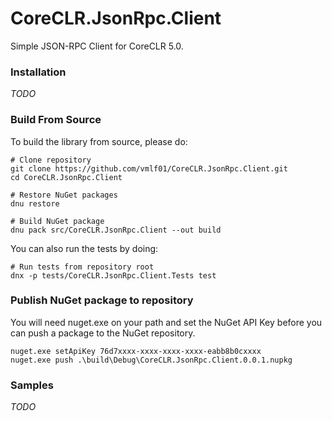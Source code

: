 # CoreCLR.JsonRpc.Client

Simple JSON-RPC Client for CoreCLR 5.0.

### Installation

*TODO*

### Build From Source

To build the library from source, please do:

```Shells
# Clone repository
git clone https://github.com/vmlf01/CoreCLR.JsonRpc.Client.git
cd CoreCLR.JsonRpc.Client

# Restore NuGet packages
dnu restore

# Build NuGet package
dnu pack src/CoreCLR.JsonRpc.Client --out build
```

You can also run the tests by doing:

```Shell
# Run tests from repository root
dnx -p tests/CoreCLR.JsonRpc.Client.Tests test
```

### Publish NuGet package to repository

You will need nuget.exe on your path and set the NuGet API Key before you can push a package to the NuGet repository.

```Shell
nuget.exe setApiKey 76d7xxxx-xxxx-xxxx-xxxx-eabb8b0cxxxx
nuget.exe push .\build\Debug\CoreCLR.JsonRpc.Client.0.0.1.nupkg
```

### Samples

*TODO*
